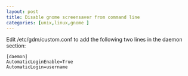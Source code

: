 ```yaml
---
layout: post
title: Disable gnome screensaver from command line
categories: [unix,linux,gnome ]
---
```


Edit /etc/gdm/custom.conf to add the following two lines in the daemon section:

```
[daemon]
AutomaticLoginEnable=True
AutomaticLogin=username
```
